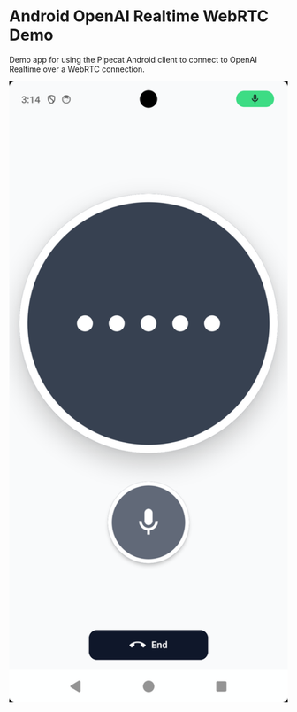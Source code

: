 # Android OpenAI Realtime WebRTC Demo

Demo app for using the Pipecat Android client to connect to OpenAI
Realtime over a WebRTC connection.

<img alt="screenshot" src="files/screenshot.png" width="600px" />
